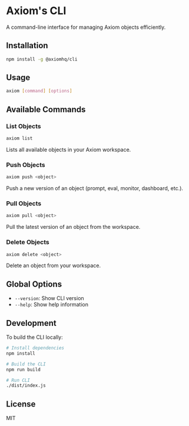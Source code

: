# Axiom's CLI

A command-line interface for managing Axiom objects efficiently.

## Installation

```bash
npm install -g @axiomhq/cli
```

## Usage

```bash
axiom [command] [options]
```

## Available Commands

### List Objects
```bash
axiom list
```
Lists all available objects in your Axiom workspace.

### Push Objects
```bash
axiom push <object>
```
Push a new version of an object (prompt, eval, monitor, dashboard, etc.).

### Pull Objects
```bash
axiom pull <object>
```
Pull the latest version of an object from the workspace.

### Delete Objects
```bash
axiom delete <object>
```
Delete an object from your workspace.

## Global Options

- `--version`: Show CLI version
- `--help`: Show help information

## Development

To build the CLI locally:

```bash
# Install dependencies
npm install

# Build the CLI
npm run build

# Run CLI
./dist/index.js
```

## License

MIT

